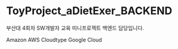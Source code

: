 # ToyProject_aDietExer_BACKEND
부산대 4회차 SW개발자 교육 미니프로젝트 백엔드 담당입니다.

Amazon AWS
Cloudtype
Google Cloud
